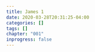 ```yaml
---
title: James 1
date: 2020-03-28T20:31:25-04:00
categories: []
tags: []
chapter: "001"
inprogress: false
---
```


